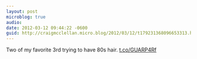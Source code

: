 ```yaml
---
layout: post
microblog: true
audio: 
date: 2012-03-12 09:44:22 -0600
guid: http://craigmcclellan.micro.blog/2012/03/12/t179231368096653313.html
---
```

Two of my favorite 3rd trying to have 80s hair.  [t.co/GUARP4Rf](http://t.co/GUARP4Rf)
